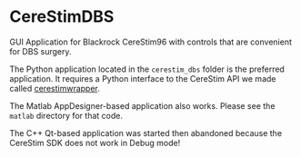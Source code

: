 # CereStimDBS

GUI Application for Blackrock CereStim96 with controls that are convenient for DBS surgery.

The Python application located in the `cerestim_dbs` folder is the preferred application. It requires a Python interface to the CereStim API we made called [cerestimwrapper]([https://github.com/SachsLab/CereStimWrapper](https://github.com/CerebusOSS/CereStimWrapper)).

The Matlab AppDesigner-based application also works. Please see the `matlab` directory for that code.

The C++ Qt-based application was started then abandoned because the CereStim SDK does not work in Debug mode!
